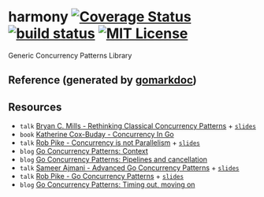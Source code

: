 # harmony  [![Coverage Status](https://coveralls.io/repos/github/butuzov/harmony/badge.svg?t=1njyDt)](https://coveralls.io/github/butuzov/harmony) [![build status](https://github.com/butuzov/harmony/actions/workflows/main.yaml/badge.svg?branch=main)]() [![MIT License](http://img.shields.io/badge/license-MIT-blue.svg)](http://www.opensource.org/licenses/MIT)

Generic Concurrency Patterns Library

## Reference (generated by [gomarkdoc](<https://github.com/princjef/gomarkdoc>))

<!-- You can Edit Content above this comment --->
<!-- Start --->
<!-- End --->
<!-- You can Edit Content under this comment --->

## Resources

* `talk` [Bryan C. Mills - Rethinking Classical Concurrency Patterns](https://www.youtube.com/watch?v=5zXAHh5tJqQ) + [`slides`](https://drive.google.com/file/d/1nPdvhB0PutEJzdCq5ms6UI58dp50fcAN/view)
* `book` [Katherine Cox-Buday - Concurrency In Go](https://www.oreilly.com/library/view/concurrency-in-go/9781491941294/)
* `talk` [Rob Pike - Concurrency is not Parallelism](https://www.youtube.com/watch?v=oV9rvDllKEg) + [`slides`](https://go.dev/talks/2012/waza.slide)
* `blog` [Go Concurrency Patterns: Context](https://go.dev/blog/context)
* `blog` [Go Concurrency Patterns: Pipelines and cancellation](https://go.dev/blog/pipelines)
* `talk` [Sameer Ajmani  - Advanced Go Concurrency Patterns](https://www.youtube.com/watch?v=QDDwwePbDtw) + [`slides`](https://talks.golang.org/2013/advconc.slide)
* `talk` [Rob Pike - Go Concurrency Patterns](https://www.youtube.com/watch?v=f6kdp27TYZs) + [`slides`](https://talks.golang.org/2012/concurrency.slide)
* `blog` [Go Concurrency Patterns: Timing out, moving on](https://go.dev/blog/concurrency-timeouts)
